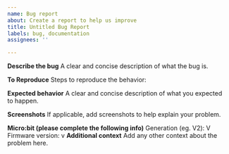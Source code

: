 ```yaml
---
name: Bug report
about: Create a report to help us improve
title: Untitled Bug Report
labels: bug, documentation
assignees: ''

---
```


**Describe the bug**
A clear and concise description of what the bug is.

**To Reproduce**
Steps to reproduce the behavior:

**Expected behavior**
A clear and concise description of what you expected to happen.

**Screenshots**
If applicable, add screenshots to help explain your problem.

**Micro:bit (please complete the following info)**
Generation (eg. V2): V
Firmware version: v
**Additional context**
Add any other context about the problem here.
